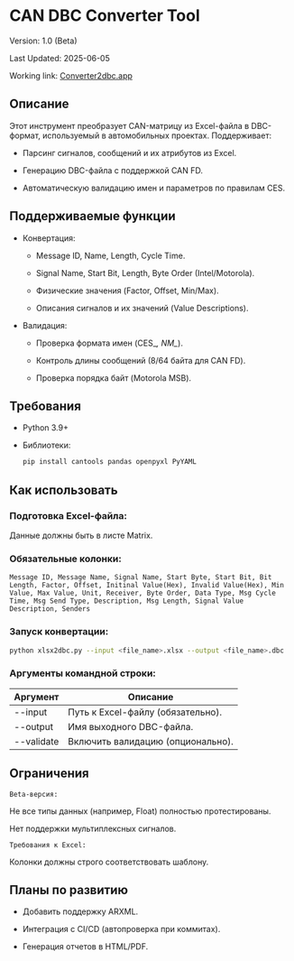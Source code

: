# CAN DBC Converter Tool

Version: 1.0 (Beta)

Last Updated: 2025-06-05

Working link: [Converter2dbc.app](https://convert2dbc-beta.streamlit.app/)

## Описание

Этот инструмент преобразует CAN-матрицу из Excel-файла в DBC-формат, используемый в автомобильных проектах. Поддерживает:

 - Парсинг сигналов, сообщений и их атрибутов из Excel.

 - Генерацию DBC-файла с поддержкой CAN FD.

 - Автоматическую валидацию имен и параметров по правилам CES.


## Поддерживаемые функции

 - Конвертация:

    - Message ID, Name, Length, Cycle Time.

    - Signal Name, Start Bit, Length, Byte Order (Intel/Motorola).
    
    - Физические значения (Factor, Offset, Min/Max).
    
    - Описания сигналов и их значений (Value Descriptions).

 - Валидация:

    - Проверка формата имен (CES_*, NM_*).
    
    - Контроль длины сообщений (8/64 байта для CAN FD).
    
    - Проверка порядка байт (Motorola MSB).


## Требования
- Python 3.9+

- Библиотеки:

  ```bash
  pip install cantools pandas openpyxl PyYAML
  ```

## Как использовать
### Подготовка Excel-файла:

   Данные должны быть в листе Matrix.

### Обязательные колонки:

```
Message ID, Message Name, Signal Name, Start Byte, Start Bit, Bit Length, Factor, Offset, Initinal Value(Hex), Invalid Value(Hex), Min Value, Max Value, Unit, Receiver, Byte Order, Data Type, Msg Cycle Time, Msg Send Type, Description, Msg Length, Signal Value Description, Senders
```
### Запуск конвертации:

```bash
python xlsx2dbc.py --input <file_name>.xlsx --output <file_name>.dbc
```

### Аргументы командной строки:

| Аргумент | Описание |
|---|---|
| --input | Путь к Excel-файлу (обязательно). |
| --output | Имя выходного DBC-файла. |
| --validate | Включить валидацию (опционально). |

## Ограничения
`Beta-версия:`

Не все типы данных (например, Float) полностью протестированы.

Нет поддержки мультиплексных сигналов.

`Требования к Excel:`

Колонки должны строго соответствовать шаблону.

## Планы по развитию
 - Добавить поддержку ARXML.

 - Интеграция с CI/CD (автопроверка при коммитах).

 - Генерация отчетов в HTML/PDF.